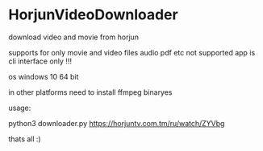 # HorjunVideoDownloader
download video and movie from horjun

supports for only movie and video files 
audio pdf etc not supported
app is cli interface only !!!

os windows 10 64 bit

in other platforms need to install ffmpeg binaryes 

usage:


  python3 downloader.py https://horjuntv.com.tm/ru/watch/ZYVbg
  
thats all :)
